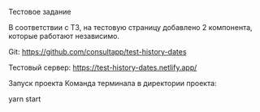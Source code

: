 Тестовое задание


В соответствии с ТЗ, на тестовую страницу добавлено 2 компонента, которые работают независимо.

Git: https://github.com/consultapp/test-history-dates

Тестовый сервер: https://test-history-dates.netlify.app/

Запуск проекта
Команда терминала в директории проекта:

yarn start 





